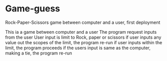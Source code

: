 # Game-guess
Rock-Paper-Scissors game between computer and a user, first deployment

This ia a game between computer and a user
The program request inputs from the user 
User input is limit to Rock, paper or scissors
if user inputs any value out the scopes of the limit, the program re-run
if user inputs within the limit, the program proceeds
if the users input is same as the computer, making a tie, the program re-run
